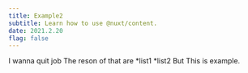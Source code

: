 ```yaml
---
title: Example2
subtitle: Learn how to use @nuxt/content.
date: 2021.2.20
flag: false
---
```


I wanna quit job
The reson of that are
*list1
*list2
But This is example.
